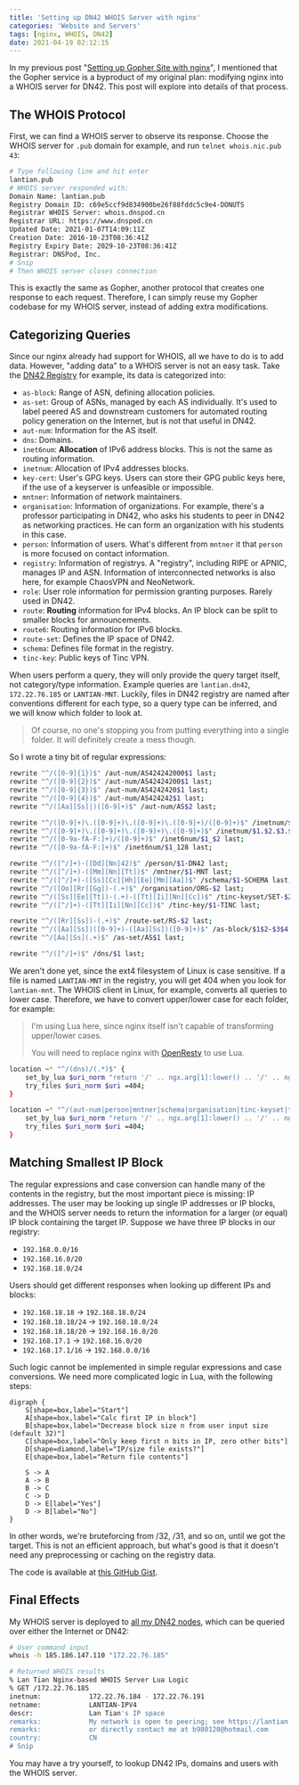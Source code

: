 ```yaml
---
title: 'Setting up DN42 WHOIS Server with nginx'
categories: 'Website and Servers'
tags: [nginx, WHOIS, DN42]
date: 2021-04-19 02:12:15
---
```


In my previous post "[Setting up Gopher Site with nginx](/en/article/modify-website/serve-gopher-with-nginx.lantian/)", I mentioned that the Gopher service is a byproduct of my original plan: modifying nginx into a WHOIS server for DN42. This post will explore into details of that process.

The WHOIS Protocol
------------------

First, we can find a WHOIS server to observe its response. Choose the WHOIS server for `.pub` domain for example, and run `telnet whois.nic.pub 43`:

```bash
# Type following line and hit enter
lantian.pub
# WHOIS server responded with:
Domain Name: lantian.pub
Registry Domain ID: c69e5ccf9d834900be26f88fddc5c9e4-DONUTS
Registrar WHOIS Server: whois.dnspod.cn
Registrar URL: https://www.dnspod.cn
Updated Date: 2021-01-07T14:09:11Z
Creation Date: 2016-10-23T08:36:41Z
Registry Expiry Date: 2029-10-23T08:36:41Z
Registrar: DNSPod, Inc.
# Snip
# Then WHOIS server closes connection
```

This is exactly the same as Gopher, another protocol that creates one response to each request. Therefore, I can simply reuse my Gopher codebase for my WHOIS server, instead of adding extra modifications.

Categorizing Queries
--------------------

Since our nginx already had support for WHOIS, all we have to do is to add data. However, "adding data" to a WHOIS server is not an easy task. Take the [DN42 Registry](https://git.dn42.dev/dn42/registry) for example, its data is categorized into:

- `as-block`: Range of ASN, defining allocation policies.
- `as-set`: Group of ASNs, managed by each AS individually. It's used to label peered AS and downstream customers for automated routing policy generation on the Internet, but is not that useful in DN42.
- `aut-num`: Information for the AS itself.
- `dns`: Domains.
- `inet6num`: **Allocation** of IPv6 address blocks. This is not the same as routing information.
- `inetnum`: Allocation of IPv4 addresses blocks.
- `key-cert`: User's GPG keys. Users can store their GPG public keys here, if the use of a keyserver is unfeasible or impossible.
- `mntner`: Information of network maintainers.
- `organisation`: Information of organizations. For example, there's a professor participating in DN42, who asks his students to peer in DN42 as networking practices. He can form an organization with his students in this case.
- `person`: Information of users. What's different from `mntner` it that `person` is more focused on contact information.
- `registry`: Information of registrys. A "registry", including RIPE or APNIC, manages IP and ASN. Information of interconnected networks is also here, for example ChaosVPN and NeoNetwork.
- `role`: User role information for permission granting purposes. Rarely used in DN42.
- `route`: **Routing** information for IPv4 blocks. An IP block can be split to smaller blocks for announcements.
- `route6`: Routing information for IPv6 blocks.
- `route-set`: Defines the IP space of DN42.
- `schema`: Defines file format in the registry.
- `tinc-key`: Public keys of Tinc VPN.

When users perform a query, they will only provide the query target itself, not category/type information. Example queries are `lantian.dn42`, `172.22.76.185` or `LANTIAN-MNT`. Luckily, files in DN42 registry are named after conventions different for each type, so a query type can be inferred, and we will know which folder to look at.

> Of course, no one's stopping you from putting everything into a single folder. It will definitely create a mess though.

So I wrote a tiny bit of regular expressions:

```bash
rewrite "^/([0-9]{1})$" /aut-num/AS424242000$1 last;
rewrite "^/([0-9]{2})$" /aut-num/AS42424200$1 last;
rewrite "^/([0-9]{3})$" /aut-num/AS4242420$1 last;
rewrite "^/([0-9]{4})$" /aut-num/AS424242$1 last;
rewrite "^/([Aa][Ss]|)([0-9]+)$" /aut-num/AS$2 last;

rewrite "^/([0-9]+)\.([0-9]+)\.([0-9]+)\.([0-9]+)/([0-9]+)$" /inetnum/$1.$2.$3.$4_$5 last;
rewrite "^/([0-9]+)\.([0-9]+)\.([0-9]+)\.([0-9]+)$" /inetnum/$1.$2.$3.$4_32 last;
rewrite "^/([0-9a-fA-F:]+)/([0-9]+)$" /inet6num/$1_$2 last;
rewrite "^/([0-9a-fA-F:]+)$" /inet6num/$1_128 last;

rewrite "^/([^/]+)-([Dd][Nn]42)$" /person/$1-DN42 last;
rewrite "^/([^/]+)-([Mm][Nn][Tt])$" /mntner/$1-MNT last;
rewrite "^/([^/]+)-([Ss][Cc][Hh][Ee][Mm][Aa])$" /schema/$1-SCHEMA last;
rewrite "^/([Oo][Rr][Gg])-(.+)$" /organisation/ORG-$2 last;
rewrite "^/([Ss][Ee][Tt])-(.+)-([Tt][Ii][Nn][Cc])$" /tinc-keyset/SET-$2-TINC last;
rewrite "^/([^/]+)-([Tt][Ii][Nn][Cc])$" /tinc-key/$1-TINC last;

rewrite "^/([Rr][Ss])-(.+)$" /route-set/RS-$2 last;
rewrite "^/([Aa][Ss])([0-9]+)-([Aa][Ss])([0-9]+)$" /as-block/$1$2-$3$4 last;
rewrite "^/[Aa][Ss](.+)$" /as-set/AS$1 last;

rewrite "^/([^/]+)$" /dns/$1 last;
```

We aren't done yet, since the ext4 filesystem of Linux is case sensitive. If a file is named `LANTIAN-MNT` in the registry, you will get 404 when you look for `lantian-mnt`. The WHOIS client in Linux, for example, converts all queries to lower case. Therefore, we have to convert upper/lower case for each folder, for example:

> I'm using Lua here, since nginx itself isn't capable of transforming upper/lower cases.
>
> You will need to replace nginx with [OpenResty](https://openresty.org) to use Lua.

```bash
location ~* "^/(dns)/(.*)$" {
    set_by_lua $uri_norm "return '/' .. ngx.arg[1]:lower() .. '/' .. ngx.arg[2]:lower()" $1 $2;
    try_files $uri_norm $uri =404;
}

location ~* "^/(aut-num|person|mntner|schema|organisation|tinc-keyset|tinc-key|as-set|route-set|as-block)/(.*)$" {
    set_by_lua $uri_norm "return '/' .. ngx.arg[1]:lower() .. '/' .. ngx.arg[2]:upper()" $1 $2;
    try_files $uri_norm $uri =404;
}
```

Matching Smallest IP Block
--------------------------

The regular expressions and case conversion can handle many of the contents in the registry, but the most important piece is missing: IP addresses. The user may be looking up single IP addresses or IP blocks, and the WHOIS server needs to return the information for a larger (or equal) IP block containing the target IP. Suppose we have three IP blocks in our registry:

- `192.168.0.0/16`
- `192.168.16.0/20`
- `192.168.18.0/24`

Users should get different responses when looking up different IPs and blocks:

- `192.168.18.18` -> `192.168.18.0/24`
- `192.168.18.18/24` -> `192.168.18.0/24`
- `192.168.18.18/20` -> `192.168.16.0/20`
- `192.168.17.1` -> `192.168.16.0/20`
- `192.168.17.1/16` -> `192.168.0.0/16`

Such logic cannot be implemented in simple regular expressions and case conversions. We need more complicated logic in Lua, with the following steps:

```graphviz
digraph {
    S[shape=box,label="Start"]
    A[shape=box,label="Calc first IP in block"]
    B[shape=box,label="Decrease block size n from user input size (default 32)"]
    C[shape=box,label="Only keep first n bits in IP, zero other bits"]
    D[shape=diamond,label="IP/size file exists?"]
    E[shape=box,label="Return file contents"]

    S -> A
    A -> B
    B -> C
    C -> D
    D -> E[label="Yes"]
    D -> B[label="No"]
}
```

In other words, we're bruteforcing from /32, /31, and so on, until we got the target. This is not an efficient approach, but what's good is that it doesn't need any preprocessing or caching on the registry data.

The code is available at [this GitHub Gist](https://gist.github.com/xddxdd/53efacf5b750c0f38759beff8e7b070d).

Final Effects
-------------

My WHOIS server is deployed to [all my DN42 nodes](/en/page/dn42/), which can be queried over either the Internet or DN42:

```bash
# User command input
whois -h 185.186.147.110 "172.22.76.185"

# Returned WHOIS results
% Lan Tian Nginx-based WHOIS Server Lua Logic
% GET /172.22.76.185
inetnum:            172.22.76.184 - 172.22.76.191
netname:            LANTIAN-IPV4
descr:              Lan Tian's IP space
remarks:            My network is open to peering; see https://lantian.pub/page/dn42
remarks:            or directly contact me at b980120@hotmail.com
country:            CN
# Snip
```

You may have a try yourself, to lookup DN42 IPs, domains and users with the WHOIS server.
